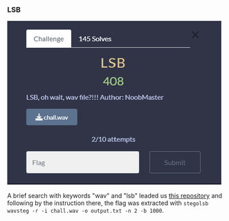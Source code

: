 ### LSB

![LSB](https://github.com/Hed6eH0g/ctf/blob/main/2023/n00bzctf/forensics/lsb/lsb_0.png)

A brief search with keywords "wav" and "lsb" leaded us [this repository](https://github.com/ragibson/Steganography) and following by the instruction there, the flag was extracted with `stegolsb wavsteg -r -i chall.wav -o output.txt -n 2 -b 1000`.